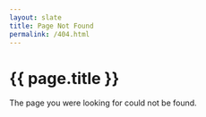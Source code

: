 ```yaml
---
layout: slate
title: Page Not Found
permalink: /404.html
---
```


# {{ page.title }}

The page you were looking for could not be found.
